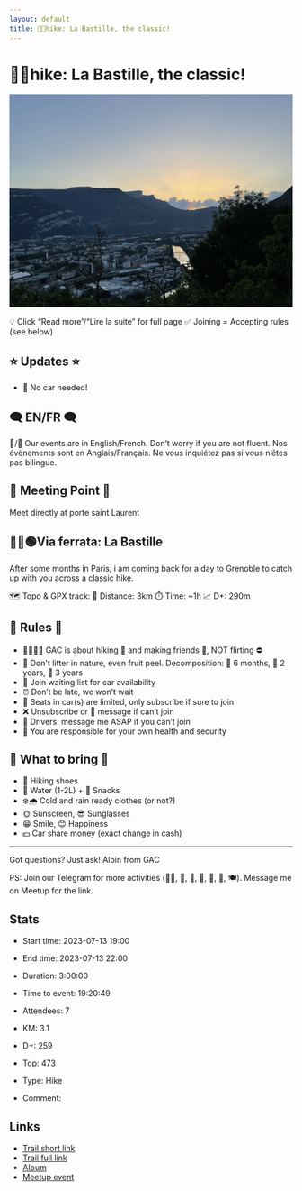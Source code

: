 ```yaml
---
layout: default
title: 🥾💚hike: La Bastille, the classic!
---
```


# 🥾💚hike: La Bastille, the classic!

![2023-07-13](/Stats/img/orig/2023-07-13.jpg)

💡 Click “Read more”/“Lire la suite” for full page ✅ Joining = Accepting rules (see below)

## ⭐ Updates ⭐

* 📅 No car needed!

## 🗨️ EN/FR 🗨️
🦅/🐓 Our events are in English/French. Don’t worry if you are not fluent. Nos évènements sont en Anglais/Français. Ne vous inquiétez pas si vous n’êtes pas bilingue.

## 📍 Meeting Point 📍
Meet directly at porte saint Laurent

## 🧗‍♂️🟢Via ferrata: La Bastille

After some months in Paris, i am coming back for a day to Grenoble to catch up with you across a classic hike.

🗺️ Topo & GPX track:
📏 Distance: 3km
⏱️ Time: \~1h
📈 D+: 290m

## 📜 Rules 📜

* 🚶‍♀️🚶‍♂️ GAC is about hiking 🥾 and making friends 🤗, NOT flirting ⛔
* 🚮 Don't litter in nature, even fruit peel. Decomposition: 🍊 6 months, 🍌 2 years, 🥚 3 years
* 🚗 Join waiting list for car availability
* ⏰ Don’t be late, we won’t wait
* 💺 Seats in car(s) are limited, only subscribe if sure to join
* ❌ Unsubscribe or 💬 message if can’t join
* 🚗 Drivers: message me ASAP if you can’t join
* 💟 You are responsible for your own health and security

## 🎒 What to bring 🎒

* 🥾 Hiking shoes
* 🧃 Water (1-2L) + 🍫 Snacks
* ❄️🌧️ Cold and rain ready clothes (or not?)
* 🌞 Sunscreen, 😎 Sunglasses
* 😁 Smile, 😊 Happiness
* 💵 Car share money (exact change in cash)

***

Got questions? Just ask!
Albin from GAC

PS: Join our Telegram for more activities (🧗‍♀️, 🏓, 🎳, 🎲, 🎥, 🎵, 🍽️). Message me on Meetup for the link.

## Stats

- Start time: 2023-07-13 19:00
- End time: 2023-07-13 22:00
- Duration: 3:00:00
- Time to event: 19:20:49
- Attendees: 7

- KM: 3.1
- D+: 259
- Top: 473
- Type: Hike
- Comment: 

## Links

- [Trail short link](https://s.42l.fr/w8oZa_mI)
- [Trail full link]()
- [Album](https://binnette.github.io/GacImg2023/)
- [Meetup event](https://www.meetup.com/grenoble-adventure-club-english-french/events/294769523/)
